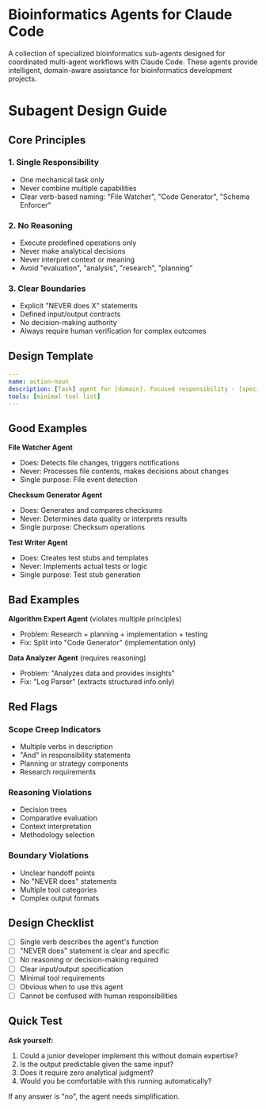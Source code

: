 # Bioinformatics Agents for Claude Code

A collection of specialized bioinformatics sub-agents designed for coordinated multi-agent workflows with Claude Code. These agents provide intelligent, domain-aware assistance for bioinformatics development projects.

# Subagent Design Guide

## Core Principles

### 1. Single Responsibility
- One mechanical task only
- Never combine multiple capabilities
- Clear verb-based naming: "File Watcher", "Code Generator", "Schema Enforcer"

### 2. No Reasoning
- Execute predefined operations only
- Never make analytical decisions
- Never interpret context or meaning
- Avoid "evaluation", "analysis", "research", "planning"

### 3. Clear Boundaries
- Explicit "NEVER does X" statements
- Defined input/output contracts
- No decision-making authority
- Always require human verification for complex outcomes

## Design Template

```yaml
---
name: action-noun
description: [Task] agent for [domain]. Focused responsibility - [specific action] (NEVER [related but different action]). Single clear purpose - [action] only. Use for [specific use case].
tools: [minimal tool list]
---
```

## Good Examples

**File Watcher Agent**
- Does: Detects file changes, triggers notifications
- Never: Processes file contents, makes decisions about changes
- Single purpose: File event detection

**Checksum Generator Agent**
- Does: Generates and compares checksums
- Never: Determines data quality or interprets results
- Single purpose: Checksum operations

**Test Writer Agent**
- Does: Creates test stubs and templates
- Never: Implements actual tests or logic
- Single purpose: Test stub generation

## Bad Examples

**Algorithm Expert Agent** (violates multiple principles)
- Problem: Research + planning + implementation + testing
- Fix: Split into "Code Generator" (implementation only)

**Data Analyzer Agent** (requires reasoning)
- Problem: "Analyzes data and provides insights"
- Fix: "Log Parser" (extracts structured info only)

## Red Flags

### Scope Creep Indicators
- Multiple verbs in description
- "And" in responsibility statements
- Planning or strategy components
- Research requirements

### Reasoning Violations
- Decision trees
- Comparative evaluation
- Context interpretation
- Methodology selection

### Boundary Violations
- Unclear handoff points
- No "NEVER does" statements
- Multiple tool categories
- Complex output formats

## Design Checklist

- [ ] Single verb describes the agent's function
- [ ] "NEVER does" statement is clear and specific
- [ ] No reasoning or decision-making required
- [ ] Clear input/output specification
- [ ] Minimal tool requirements
- [ ] Obvious when to use this agent
- [ ] Cannot be confused with human responsibilities

## Quick Test

**Ask yourself:**
1. Could a junior developer implement this without domain expertise?
2. Is the output predictable given the same input?
3. Does it require zero analytical judgment?
4. Would you be comfortable with this running automatically?

If any answer is "no", the agent needs simplification.